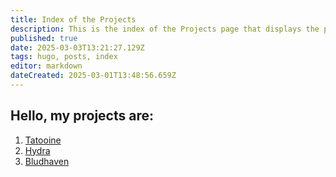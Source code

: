 ```yaml
---
title: Index of the Projects
description: This is the index of the Projects page that displays the projects
published: true
date: 2025-03-03T13:21:27.129Z
tags: hugo, posts, index
editor: markdown
dateCreated: 2025-03-01T13:48:56.659Z
---
```


## Hello, my projects are:

1. [Tatooine](/projects/tatooine/)
2. [Hydra](/projects/hydra/)
3. [Bludhaven](/projects/bludhaven/)
